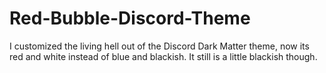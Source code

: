 # Red-Bubble-Discord-Theme
I customized the living hell out of the Discord Dark Matter theme, now its red and white instead of blue and blackish. It still is a little blackish though.
